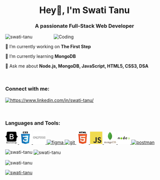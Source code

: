 <h1 align="center">Hey👋, I'm Swati Tanu</h1>
<h3 align="center">A passionate Full-Stack Web Developer</h3>
<img align="right" alt="Coding" width="350" src="https://cdn.dribbble.com/users/4055494/screenshots/15215756/media/d2b66c4ca0192aa26d103448b3d1518b.gif">

<p align="left"> <img src="https://komarev.com/ghpvc/?username=swati-tanu&label=Profile%20views&color=0e75b6&style=flat" alt="swati-tanu" /> </p>

🔭 I’m currently working on **The First Step**

🌱 I’m currently learning **MongoDB**

💬 Ask me about **Node.js, MongoDB, JavaScript, HTML5, CSS3, DSA**

<!-- 📓 View my projects <a href="https://swati-tanu.github.io/" target="_blank">here.</a> -->

 <br>
  
<h3 align="left">Connect with me:</h3>
<p align="left">

<a href="https://www.linkedin.com/in/swati-tanu/" target="blank"><img align="center" src="https://raw.githubusercontent.com/rahuldkjain/github-profile-readme-generator/master/src/images/icons/Social/linked-in-alt.svg" alt="https://www.linkedin.com/in/swati-tanu/" height="30" width="40" /></a>
</p>

<br> 
<h3 align="left">Languages and Tools:</h3>
<p align="left"> <a href="https://getbootstrap.com" target="_blank" rel="noreferrer"> <img src="https://raw.githubusercontent.com/devicons/devicon/master/icons/bootstrap/bootstrap-plain-wordmark.svg" alt="bootstrap" width="40" height="40"/> </a> <a href="https://www.w3schools.com/css/" target="_blank" rel="noreferrer"> <img src="https://raw.githubusercontent.com/devicons/devicon/master/icons/css3/css3-original-wordmark.svg" alt="css3" width="40" height="40"/> </a> <a href="https://expressjs.com" target="_blank" rel="noreferrer"> <img src="https://raw.githubusercontent.com/devicons/devicon/master/icons/express/express-original-wordmark.svg" alt="express" width="40" height="40"/> </a> <a href="https://www.figma.com/" target="_blank" rel="noreferrer"> <img src="https://www.vectorlogo.zone/logos/figma/figma-icon.svg" alt="figma" width="40" height="40"/> </a> <a href="https://git-scm.com/" target="_blank" rel="noreferrer"> <img src="https://www.vectorlogo.zone/logos/git-scm/git-scm-icon.svg" alt="git" width="40" height="40"/> </a> <a href="https://www.w3.org/html/" target="_blank" rel="noreferrer"> <img src="https://raw.githubusercontent.com/devicons/devicon/master/icons/html5/html5-original-wordmark.svg" alt="html5" width="40" height="40"/> </a> <a href="https://developer.mozilla.org/en-US/docs/Web/JavaScript" target="_blank" rel="noreferrer"> <img src="https://raw.githubusercontent.com/devicons/devicon/master/icons/javascript/javascript-original.svg" alt="javascript" width="40" height="40"/> </a> <a href="https://www.mongodb.com/" target="_blank" rel="noreferrer"> <img src="https://raw.githubusercontent.com/devicons/devicon/master/icons/mongodb/mongodb-original-wordmark.svg" alt="mongodb" width="40" height="40"/> </a> <a href="https://nodejs.org" target="_blank" rel="noreferrer"> <img src="https://raw.githubusercontent.com/devicons/devicon/master/icons/nodejs/nodejs-original-wordmark.svg" alt="nodejs" width="40" height="40"/> </a> <a href="https://postman.com" target="_blank" rel="noreferrer"> <img src="https://www.vectorlogo.zone/logos/getpostman/getpostman-icon.svg" alt="postman" width="40" height="40"/> </a> </p>

<p><img align="left" src="https://github-readme-stats.vercel.app/api/top-langs?username=swati-tanu&show_icons=true&locale=en&layout=compact" alt="swati-tanu" /></p>

<p>&nbsp;<img align="center" src="https://github-readme-stats.vercel.app/api?username=swati-tanu&show_icons=true&locale=en" alt="swati-tanu" /></p>

<p><img align="center" src="https://github-readme-streak-stats.herokuapp.com/?user=swati-tanu&" alt="swati-tanu" /></p>


<p align="left"> <a href="https://github.com/ryo-ma/github-profile-trophy"><img src="https://github-profile-trophy.vercel.app/?username=swati-tanu" alt="swati-tanu" /></a> </p>
